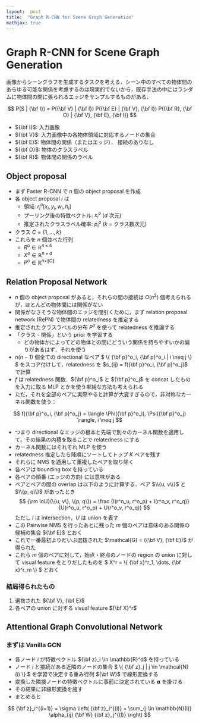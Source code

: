 ```yaml
---
layout:  post
title:  "Graph R-CNN for Scene Graph Generation"
mathjax: true
---
```


# Graph R-CNN for Scene Graph Generation

画像からシーングラフを生成するタスクを考える．シーン中のすべての物体間のあらゆる可能な関係を考慮するのは現実的でないから，既存手法の中にはランダムに物体間の間に張られるエッジをサンプルするものがある．

$$
P(S | {\bf I}) =
P({\bf V} | {\bf I})
P({\bf E} | {\bf V}, {\bf I})
P({\bf R}, {\bf O} | {\bf V}, {\bf E}, {\bf I})
$$

- ${\bf I}$: 入力画像
- ${\bf V}$: 入力画像中の各物体領域に対応するノードの集合
- ${\bf E}$: 物体間の関係（またはエッジ）． 接続のありなし
- ${\bf O}$: 物体のクラスラベル
- ${\bf R}$: 物体間の関係のラベル

## Object proposal

- まず Faster R-CNN で $n$ 個の object proposal を作成
- 各 object proposal $i$ は
    - 領域: $r^o_i [x_i, y_i, w_i, h_i]$
    - プーリング後の特徴ベクトル: $x^o_i$ ($d$ 次元)
    - 推定されたクラスラベル確率: $p^o_i$ ($k$ = クラス数次元)
- クラス $C = \{1, \dots, k\}$
- これらを $n$ 個並べた行列
    - $R^o \in \mathbb{R}^{n \times 4}$
    - $X^o \in \mathbb{R}^{n \times d}$
    - $P^o \in \mathbb{R}^{n \times \|C\|}$

## Relation Proposal Network

- $n$ 個の object proposal があると，それらの間の接続は $O(n^2)$ 個考えられるが，ほとんどの物体間には関係がない
- 関係がなさそうな物体間のエッジを間引くために，まず relation proposal network (RePN) で物体間の relatedness を推定する
- 推定されたクラスラベルの分布 $P^o$ を使って relatedness を推論する
- 「クラス - 関係」という prior を学習する
    - どの物体かによってどの物体との間にどういう関係を持ちやすいかの偏りがあるはず．それを使う
- $n (n - 1)$ 個全ての directional なペア $ \\{ {\bf p}^o_i, {\bf p}^o_i \| i \neq j \\} $ をスコア付けして，relatedness を $s_{ij} = f({\bf p}^o_i, {\bf p}^o_j)$ で計算
- $f$ は relatedness 関数．${\bf p}^o_i$ と ${\bf p}^o_j$ を concat したものを入力に取る MLP とかを使う単純な方法も考えられる
- ただ，それを全部のペアに実際やると計算が大変すぎるので，非対称なカーネル関数を使う：

$$
f({\bf p}^o_i, {\bf p}^o_j) =
\langle \Phi({\bf p}^o_i), \Psi({\bf p}^o_j) \rangle, i \neq j
$$

- つまり directional なエッジの根本と先端で別々のカーネル関数を適用して，その結果の内積を取ることで relatedness にする
- カーネル関数にはそれぞれ MLP を使う
- relatedness 推定したら降順にソートしてトップ $K$ ペアを残す
- それらに NMS を適用して重複したペアを取り除く
- 各ペアは bounding box を持っている
- 各ペアの順番 (エッジの方向) には意味がある
- ペアとペアの間の overlap は以下のように計算する．ペア $\\{u, v\\}$ と $\\{p, q\\}$ があったとき
  $$
  {\rm IoU}(\{u, v\}, \{p, q\}) =
  \frac
  {I(r^o_u, r^o_p) + I(r^o_v, r^o_q)}
  {U(r^o_u, r^o_p) + U(r^o_v, r^o_q)}
  $$
  ただし $I$ は intersection，$U$ は union を表す
- この Pairwise NMS を行ったあとに残った $m$ 個のペアは意味のある関係の候補の集合 ${\bf E}$ とおく
- これで一番最初よりだいぶ選抜された $\mathcal{G} = ({\bf V}, {\bf E})$ が得られた
- これら $m$ 個のペアに対して，始点・終点のノードの region の union に対して visual feature をとりだしたものを $ X^r = \\{ {\bf x}^r_1, \dots, {\bf x}^r_m \\} $ とおく

### 結局得られたもの

1. 選抜された ${\bf V}, {\bf E}$
2. 各ペアの union に対する visual feature ${\bf X}^r$

## Attentional Graph Convolutional Network

### まずは Vanilla GCN

- 各ノード $i$ が特徴ベクトル ${\bf z}_i \in \mathbb{R}^d$ を持っている
- ノード $i$ と接続がある近隣のノードの集合 $ \\{ {\bf z}_j \| j \in \mathcal{N}(i) \\} $ を学習で決定する重み行列 ${\bf W}$ で線形変換する
- 変換した隣接ノードの特徴ベクトルに事前に決定されている $\boldsymbol\alpha$ を掛ける
- その結果に非線形変換を施す
- まとめると

$$
{\bf z}_i^{(l+1)} = \sigma \left(
{\bf z}_i^{(l)} +
\sum_{j \in \mathbb{N}(i)}
\alpha_{ij} {\bf W} {\bf z}_j^{(l)}
\right)
$$



